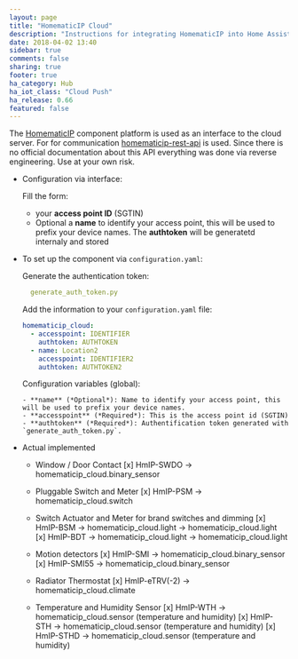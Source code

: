 ```yaml
---
layout: page
title: "HomematicIP Cloud"
description: "Instructions for integrating HomematicIP into Home Assistant."
date: 2018-04-02 13:40
sidebar: true
comments: false
sharing: true
footer: true
ha_category: Hub
ha_iot_class: "Cloud Push"
ha_release: 0.66
featured: false
---
```


The [HomematicIP](http://www.homematic-ip.com) component platform is used as an interface to the cloud server.
For for communication [homematicip-rest-api](https://github.com/coreGreenberet/homematicip-rest-api) is used. Since there is no official documentation about this API everything was done via reverse engineering. Use at your own risk.

* Configuration via interface:
  
  Fill the form:
    - your **access point ID** (SGTIN)
    - Optional a **name** to identify your access point, this will be used to prefix your device names.
  The **authtoken** will be generatetd internaly and stored


* To set up the component via `configuration.yaml`:

  Generate the authentication token:
    ```yaml
      generate_auth_token.py
    ```

  Add the information to your `configuration.yaml` file:
    ```yaml
    homematicip_cloud:
      - accesspoint: IDENTIFIER
        authtoken: AUTHTOKEN
      - name: Location2
        accesspoint: IDENTIFIER2
        authtoken: AUTHTOKEN2   
    ```

    Configuration variables (global):

      - **name** (*Optional*): Name to identify your access point, this will be used to prefix your device names.
      - **accesspoint** (*Required*): This is the access point id (SGTIN)
      - **authtoken** (*Required*): Authentification token generated with `generate_auth_token.py`.

* Actual implemented

  - Window / Door Contact
      [x] HmIP-SWDO -> homematicip_cloud.binary_sensor

  - Pluggable Switch and Meter
      [x] HmIP-PSM -> homematicip_cloud.switch

  - Switch Actuator and Meter for brand switches and dimming
      [x] HmIP-BSM -> homematicip_cloud.light -> homematicip_cloud.light
      [x] HmIP-BDT -> homematicip_cloud.light -> homematicip_cloud.light

  - Motion detectors
    [x] HmIP-SMI -> homematicip_cloud.binary_sensor
    [x] HmIP-SMI55 -> homematicip_cloud.binary_sensor

  - Radiator Thermostat
    [x] HmIP-eTRV(-2) -> homematicip_cloud.climate
 
  - Temperature and Humidity Sensor
    [x] HmIP-WTH -> homematicip_cloud.sensor (temperature and humidity)
    [x] HmIP-STH -> homematicip_cloud.sensor (temperature and humidity)
    [x] HmIP-STHD -> homematicip_cloud.sensor (temperature and humidity)
